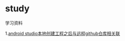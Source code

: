 # study
学习资料


1.[android studio本地创建工程之后与远程github仓库相关联](https://github.com/xkdaq/study/tree/master/git/xk_git.md)























